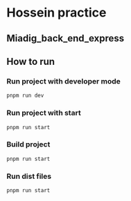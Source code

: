 # Hossein practice
## Miadig_back_end_express

## How to run

### Run project with developer mode

```npm
pnpm run dev
```

### Run project with start

```npm
pnpm run start
```

### Build project

```npm
pnpm run start
```

### Run dist files

```npm
pnpm run start
```

